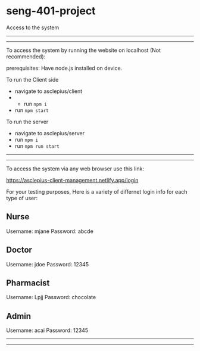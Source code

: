 # seng-401-project
Access to the system

- - - - - - - - - - - - - - - - - - - - - - - - - - - - - - - -
- - - - - - - - - - - - - - - - - - - - - - - - - - - - - - - -
To access the system by running the website on localhost
(Not recommended):

prerequisites: Have node.js installed on device.

To run the Client side  
- navigate to asclepius/client
- - run `npm i`
- run `npm start`

To run the server
- navigate to asclepius/server
- run `npm i`
- run `npm run start`

- - - - - - - - - - - - - - - - - - - - - - - - - - - - - - - -
- - - - - - - - - - - - - - - - - - - - - - - - - - - - - - - -
To access the system via any web browser use this link:

https://asclepius-client-management.netlify.app/login

For your testing purposes, Here is a variety of differnet login
info for each type of user:

Nurse
------------------------------
Username: mjane
Password: abcde

Doctor
------------------------------
Username: jdoe
Password: 12345

Pharmacist
------------------------------
Username: Lpjj
Password: chocolate

Admin
------------------------------
Username: acai
Password: 12345

- - - - - - - - - - - - - - - - - - - - - - - - - - - - - - - -
- - - - - - - - - - - - - - - - - - - - - - - - - - - - - - - -
